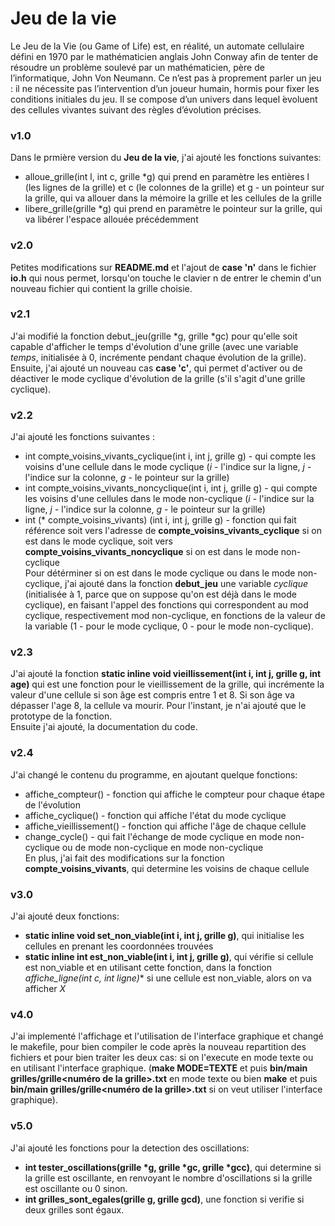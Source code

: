 # Jeu de la vie
Le  Jeu  de  la  Vie  (ou  Game  of  Life)  est,  en  réalité,  un  automate  cellulaire  défini  en  1970 par  le  mathématicien  anglais  John  Conway  afin  de  tenter  de  résoudre  un  problème  soulevé  par  un mathématicien, père de l’informatique, John Von Neumann. Ce n’est pas à proprement parler un jeu : il ne nécessite pas l’intervention d’un joueur humain, hormis pour fixer les conditions initiales du jeu. Il se compose d’un univers dans lequel ́evoluent des cellules vivantes suivant des règles d’évolution précises.

### v1.0
Dans le prmière version du **Jeu de la vie**, j'ai ajouté les fonctions suivantes:
* alloue_grille(int l, int c, grille \*g) qui prend en paramètre les entières l (les lignes de la grille) et c (le colonnes de la grille) et g - un pointeur sur la grille, qui va allouer dans la mémoire la grille et les cellules de la grille
*  libere_grille(grille \*g) qui prend en paramètre le pointeur sur la grille, qui va libérer l'espace allouée précédemment

### v2.0
Petites modifications sur **README.md** et l'ajout de **case 'n'** dans le fichier **io.h** qui nous permet, lorsqu'on touche le clavier n de entrer le chemin d'un nouveau fichier qui contient la grille choisie.

### v2.1
J'ai modifié la fonction debut_jeu(grille \*g, grille \*gc) pour qu'elle soit capable d'afficher le temps d'évolution d'une grille (avec une variable *temps*, initialisée à 0, incrémente pendant chaque évolution de la grille). Ensuite, j'ai ajouté un nouveau cas **case 'c'**, qui permet d'activer ou de déactiver le mode cyclique d'évolution de la grille (s'il s'agit d'une grille cyclique).

### v2.2
J'ai ajouté les fonctions suivantes :
* int compte_voisins_vivants_cyclique(int i, int j, grille g) - qui compte les voisins d'une cellule dans le mode cyclique (*i* - l'indice sur la ligne, *j* - l'indice sur la colonne, *g* - le pointeur sur la grille)
* int compte_voisins_vivants_noncyclique(int i, int j, grille g) - qui compte les voisins d'une cellules dans le mode non-cyclique (*i* - l'indice sur la ligne, *j* - l'indice sur la colonne, *g* - le pointeur sur la grille)
* int (\* compte_voisins_vivants) (int i, int j, grille g) - fonction qui fait référence soit vers l'adresse de **compte_voisins_vivants_cyclique** si on est dans le mode cyclique, soit vers **compte_voisins_vivants_noncyclique** si on est dans le mode non-cyclique<br />
Pour détérminer si on est dans le mode cyclique ou dans le mode non-cyclique, j'ai ajouté dans la fonction **debut_jeu** une variable *cyclique* (initialisée à 1, parce que on suppose qu'on est déjà dans le mode cyclique), en faisant l'appel des fonctions qui correspondent au mod cyclique, respectivement mod non-cyclique, en fonctions de la valeur de la variable (1 - pour le mode cyclique, 0 - pour le mode non-cyclique).

### v2.3
J'ai ajouté la fonction **static inline void vieillissement(int i, int j, grille g, int age)** qui est une fonction pour le vieillissement de la grille, qui incrémente la valeur d'une cellule si son âge est compris entre 1 et 8. Si son âge va dépasser l'age 8, la cellule va mourir. Pour l'instant, je n'ai ajouté que le prototype de la fonction.<br />
Ensuite j'ai ajouté, la documentation du code.

### v2.4
J'ai changé le contenu du programme, en ajoutant quelque fonctions:
* affiche_compteur() - fonction qui affiche le compteur pour chaque étape de l'évolution
* affiche_cyclique() - fonction qui affiche l'état du mode cyclique
* affiche_vieillissement() - fonction qui affiche l'âge de chaque cellule
* change_cycle() - qui fait l'échange de mode cyclique en mode non-cyclique ou de mode non-cyclique en mode non-cyclique<br />
En plus, j'ai fait des modifications sur la fonction **compte_voisins_vivants**, qui determine les voisins de chaque cellule

### v3.0
J'ai ajouté deux fonctions:
*  **static inline void set_non_viable(int i, int j, grille g)**, qui initialise les cellules en prenant les coordonnées trouvées
* **static inline int est_non_viable(int i, int j, grille g)**, qui vérifie si cellule est non_viable et en utilisant cette fonction, dans la fonction **affiche_ligne(int c, int* ligne)** si une cellule est non_viable, alors on va afficher *X*

### v4.0
J'ai implementé l'affichage et l'utilisation de l'interface graphique et changé le makefile, pour bien compiler le code après la nouveau repartition des fichiers et pour bien traiter les deux cas: si on l'execute en mode texte ou en utilisant l'interface graphique. (**make MODE=TEXTE** et puis **bin/main grilles/grille<numéro de la grille>.txt** en mode texte ou bien **make** et puis **bin/main grilles/grille<numéro de la grille>.txt** si on veut utiliser l'interface graphique).

### v5.0 
J'ai ajouté les fonctions pour la detection des oscillations:
*	**int tester_oscillations(grille *g, grille *gc, grille *gcc)**, qui determine si la grille est oscillante, en renvoyant le nombre d'oscillations si la grille est oscillante ou 0 sinon.
* 	**int grilles_sont_egales(grille g, grille gcd)**, une fonction si verifie si deux grilles sont égaux.
